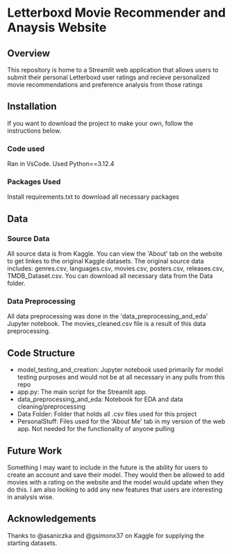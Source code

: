 # Letterboxd Movie Recommender and Anaysis Website
## Overview
This repository is home to a Streamlit web application that allows users to submit their personal Letterboxd user ratings and recieve personalized movie recommendations and preference analysis from those ratings

## Installation 
If you want to download the project to make your own, follow the instructions below. 

### Code used 
Ran in VsCode. Used Python==3.12.4

### Packages Used
Install requirements.txt to download all necessary packages

## Data
### Source Data
All source data is from Kaggle. You can view the 'About' tab on the website to get linkes to the original Kaggle datasets. The original source data includes: genres.csv, languages.csv, movies.csv, posters.csv, releases.csv, TMDB_Dataset.csv. You can download all necessary data from the Data folder. 

### Data Preprocessing
All data preprocessing was done in the 'data_preprocessing_and_eda' Jupyter notebook. The movies_cleaned.csv file is a result of this data preprocessing. 

## Code Structure
- model_testing_and_creation: Jupyter notebook used primarily for model testing purposes and would not be at all necessary in any pulls from this repo
- app.py: The main script for the Streamlit app. 
- data_preprocessing_and_eda: Notebook for EDA and data cleaning/preprocessing
- Data Folder: Folder that holds all .csv files used for this project
- PersonalStuff: Files used for the 'About Me' tab in my version of the web app. Not needed for the functionality of anyone pulling

## Future Work
Something I may want to include in the future is the ability for users to create an account and save their model. They would then be allowed to add movies with a rating on the website and the model would update when they do this. I am also looking to add any new features that users are interesting in analysis wise. 

## Acknowledgements
Thanks to @asaniczka and @gsimonx37 on Kaggle for supplying the starting datasets. 
